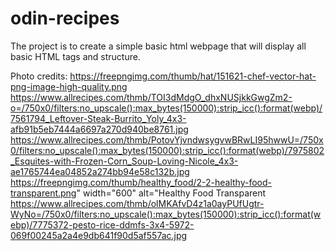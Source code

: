 # odin-recipes
The project is to create a simple basic html webpage that will display all basic HTML tags and structure.

Photo credits:
https://freepngimg.com/thumb/hat/151621-chef-vector-hat-png-image-high-quality.png
https://www.allrecipes.com/thmb/TOI3dMdgO_dhxNUSjkkGwgZm2-o=/750x0/filters:no_upscale():max_bytes(150000):strip_icc():format(webp)/7561794_Leftover-Steak-Burrito_Yoly_4x3-afb91b5eb7444a6697a270d940be8761.jpg
https://www.allrecipes.com/thmb/PotovYjvndwsygvwBRwLI95hwwU=/750x0/filters:no_upscale():max_bytes(150000):strip_icc():format(webp)/7975802_Esquites-with-Frozen-Corn_Soup-Loving-Nicole_4x3-ae1765744ea04852a274bb94e58c132b.jpg
https://freepngimg.com/thumb/healthy_food/2-2-healthy-food-transparent.png" width="600" alt="Healthy Food Transparent
https://www.allrecipes.com/thmb/olMKAfvD4z1a0ayPUfUgtr-WyNo=/750x0/filters:no_upscale():max_bytes(150000):strip_icc():format(webp)/7775372-pesto-rice-ddmfs-3x4-5972-069f00245a2a4e9db641f90d5af557ac.jpg